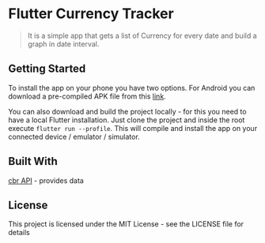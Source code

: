# Flutter Currency Tracker

> It is a simple app that gets a list of Currency for every date and build a graph in date interval.

## Getting Started

To install the app on your phone you have two options. For Android you can download a pre-compiled 
APK file from this [link](https://github.com/egbred/flutter-currency-tracker/releases/download/1.0.0/app-release.apk).

You can also download and build the project locally - for this you need to have a local Flutter installation. 
Just clone the project and inside the root execute `flutter run --profile`.
This will compile and install the app on your connected device / emulator / simulator.

## Built With

[cbr API](http://www.cbr.ru/development/sxml/) - provides data

## License

This project is licensed under the MIT License - see the LICENSE file for details
